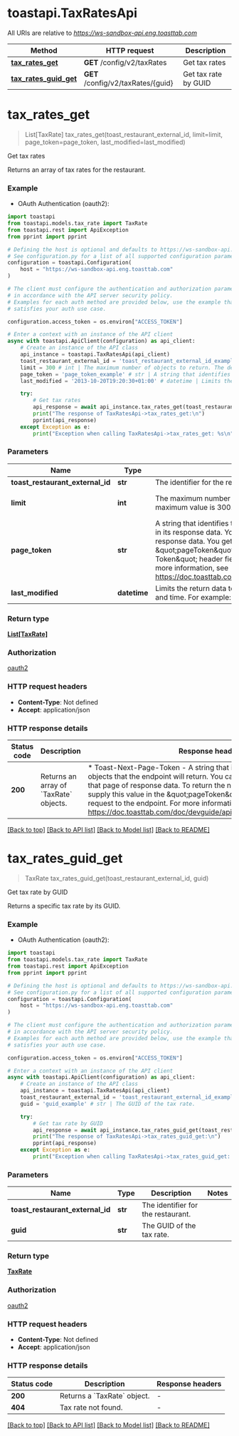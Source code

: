 # toastapi.TaxRatesApi

All URIs are relative to *https://ws-sandbox-api.eng.toasttab.com*

Method | HTTP request | Description
------------- | ------------- | -------------
[**tax_rates_get**](TaxRatesApi.md#tax_rates_get) | **GET** /config/v2/taxRates | Get tax rates
[**tax_rates_guid_get**](TaxRatesApi.md#tax_rates_guid_get) | **GET** /config/v2/taxRates/{guid} | Get tax rate by GUID


# **tax_rates_get**
> List[TaxRate] tax_rates_get(toast_restaurant_external_id, limit=limit, page_token=page_token, last_modified=last_modified)

Get tax rates

Returns an array of tax rates for the restaurant.

### Example

* OAuth Authentication (oauth2):

```python
import toastapi
from toastapi.models.tax_rate import TaxRate
from toastapi.rest import ApiException
from pprint import pprint

# Defining the host is optional and defaults to https://ws-sandbox-api.eng.toasttab.com
# See configuration.py for a list of all supported configuration parameters.
configuration = toastapi.Configuration(
    host = "https://ws-sandbox-api.eng.toasttab.com"
)

# The client must configure the authentication and authorization parameters
# in accordance with the API server security policy.
# Examples for each auth method are provided below, use the example that
# satisfies your auth use case.

configuration.access_token = os.environ["ACCESS_TOKEN"]

# Enter a context with an instance of the API client
async with toastapi.ApiClient(configuration) as api_client:
    # Create an instance of the API class
    api_instance = toastapi.TaxRatesApi(api_client)
    toast_restaurant_external_id = 'toast_restaurant_external_id_example' # str | The identifier for the restaurant.
    limit = 300 # int | The maximum number of objects to return. The default value is 300. The maximum value is 300. (optional) (default to 300)
    page_token = 'page_token_example' # str | A string that identifies the set of data objects that the endpoint will return in its response data. You can use this parameter to retrieve one page of response data. You get the value that you supply in the \"pageToken\" parameter from the \"Toast-Next-Page-Token\" header field value of a previous request to the endpoint. For more information, see https://doc.toasttab.com/doc/devguide/apiResponseDataPagination.html. (optional)
    last_modified = '2013-10-20T19:20:30+01:00' # datetime | Limits the return data to objects created or modified after a specific date and time. For example: '2024-06-20T00:00:00.000%2B0000'. (optional)

    try:
        # Get tax rates
        api_response = await api_instance.tax_rates_get(toast_restaurant_external_id, limit=limit, page_token=page_token, last_modified=last_modified)
        print("The response of TaxRatesApi->tax_rates_get:\n")
        pprint(api_response)
    except Exception as e:
        print("Exception when calling TaxRatesApi->tax_rates_get: %s\n" % e)
```



### Parameters


Name | Type | Description  | Notes
------------- | ------------- | ------------- | -------------
 **toast_restaurant_external_id** | **str**| The identifier for the restaurant. | 
 **limit** | **int**| The maximum number of objects to return. The default value is 300. The maximum value is 300. | [optional] [default to 300]
 **page_token** | **str**| A string that identifies the set of data objects that the endpoint will return in its response data. You can use this parameter to retrieve one page of response data. You get the value that you supply in the \&quot;pageToken\&quot; parameter from the \&quot;Toast-Next-Page-Token\&quot; header field value of a previous request to the endpoint. For more information, see https://doc.toasttab.com/doc/devguide/apiResponseDataPagination.html. | [optional] 
 **last_modified** | **datetime**| Limits the return data to objects created or modified after a specific date and time. For example: &#39;2024-06-20T00:00:00.000%2B0000&#39;. | [optional] 

### Return type

[**List[TaxRate]**](TaxRate.md)

### Authorization

[oauth2](../README.md#oauth2)

### HTTP request headers

 - **Content-Type**: Not defined
 - **Accept**: application/json

### HTTP response details

| Status code | Description | Response headers |
|-------------|-------------|------------------|
**200** | Returns an array of &#x60;TaxRate&#x60; objects. |  * Toast-Next-Page-Token - A string that identifies the following set of objects that the endpoint will return. You can use this value to retrieve that page of response data. To return the next page of objects you supply this value in the \&quot;pageToken\&quot; parameter of the next request to the endpoint. For more information, see https://doc.toasttab.com/doc/devguide/apiResponseDataPagination.html. <br>  |

[[Back to top]](#) [[Back to API list]](../README.md#documentation-for-api-endpoints) [[Back to Model list]](../README.md#documentation-for-models) [[Back to README]](../README.md)

# **tax_rates_guid_get**
> TaxRate tax_rates_guid_get(toast_restaurant_external_id, guid)

Get tax rate by GUID

Returns a specific tax rate by its GUID.

### Example

* OAuth Authentication (oauth2):

```python
import toastapi
from toastapi.models.tax_rate import TaxRate
from toastapi.rest import ApiException
from pprint import pprint

# Defining the host is optional and defaults to https://ws-sandbox-api.eng.toasttab.com
# See configuration.py for a list of all supported configuration parameters.
configuration = toastapi.Configuration(
    host = "https://ws-sandbox-api.eng.toasttab.com"
)

# The client must configure the authentication and authorization parameters
# in accordance with the API server security policy.
# Examples for each auth method are provided below, use the example that
# satisfies your auth use case.

configuration.access_token = os.environ["ACCESS_TOKEN"]

# Enter a context with an instance of the API client
async with toastapi.ApiClient(configuration) as api_client:
    # Create an instance of the API class
    api_instance = toastapi.TaxRatesApi(api_client)
    toast_restaurant_external_id = 'toast_restaurant_external_id_example' # str | The identifier for the restaurant.
    guid = 'guid_example' # str | The GUID of the tax rate.

    try:
        # Get tax rate by GUID
        api_response = await api_instance.tax_rates_guid_get(toast_restaurant_external_id, guid)
        print("The response of TaxRatesApi->tax_rates_guid_get:\n")
        pprint(api_response)
    except Exception as e:
        print("Exception when calling TaxRatesApi->tax_rates_guid_get: %s\n" % e)
```



### Parameters


Name | Type | Description  | Notes
------------- | ------------- | ------------- | -------------
 **toast_restaurant_external_id** | **str**| The identifier for the restaurant. | 
 **guid** | **str**| The GUID of the tax rate. | 

### Return type

[**TaxRate**](TaxRate.md)

### Authorization

[oauth2](../README.md#oauth2)

### HTTP request headers

 - **Content-Type**: Not defined
 - **Accept**: application/json

### HTTP response details

| Status code | Description | Response headers |
|-------------|-------------|------------------|
**200** | Returns a &#x60;TaxRate&#x60; object. |  -  |
**404** | Tax rate not found. |  -  |

[[Back to top]](#) [[Back to API list]](../README.md#documentation-for-api-endpoints) [[Back to Model list]](../README.md#documentation-for-models) [[Back to README]](../README.md)

